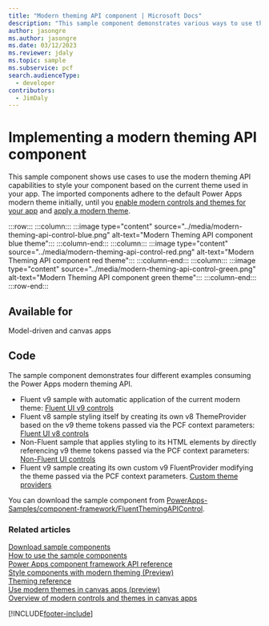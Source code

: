 ```yaml
---
title: "Modern theming API component | Microsoft Docs"
description: "This sample component demonstrates various ways to use the modern theming API capabilities to style your component."
author: jasongre
ms.author: jasongre
ms.date: 03/12/2023
ms.reviewer: jdaly
ms.topic: sample
ms.subservice: pcf
search.audienceType:
  - developer
contributors:
  - JimDaly
---
```


# Implementing a modern theming API component

This sample component shows use cases to use the modern theming API capabilities to style your component based on the current theme used in your app. The imported components adhere to the default Power Apps modern theme initially, until you [enable modern controls and themes for your app](../../../maker/canvas-apps/controls/modern-controls/overview-modern-controls.md#enable-modern-controls-and-themes-for-your-app) and [apply a modern theme](../../../maker/canvas-apps/controls/modern-controls/modern-theming.md#apply-modern-theme).

:::row:::
   :::column:::
      :::image type="content" source="../media/modern-theming-api-control-blue.png" alt-text="Modern Theming API component blue theme":::
   :::column-end:::
   :::column:::
      :::image type="content" source="../media/modern-theming-api-control-red.png" alt-text="Modern Theming API component red theme":::
   :::column-end:::
   :::column:::
      :::image type="content" source="../media/modern-theming-api-control-green.png" alt-text="Modern Theming API component green theme":::
   :::column-end:::
:::row-end:::

## Available for

Model-driven and canvas apps

## Code

The sample component demonstrates four different examples consuming the Power Apps modern theming API.

- Fluent v9 sample with automatic application of the current modern theme: [Fluent UI v9 controls](../fluent-modern-theming.md#fluent-ui-v9-controls)
- Fluent v8 sample styling itself by creating its own v8 ThemeProvider based on the v9 theme tokens passed via the PCF context parameters: [Fluent UI v8 controls](../fluent-modern-theming.md#fluent-ui-v8-controls)
- Non-Fluent sample that applies styling to its HTML elements by directly referencing v9 theme tokens passed via the PCF context parameters: [Non-Fluent UI controls](../fluent-modern-theming.md#non-fluent-ui-controls)
- Fluent v9 sample creating its own custom v9 FluentProvider modifying the theme passed via the PCF context parameters. [Custom theme providers](../fluent-modern-theming.md#custom-theme-providers)

You can download the sample component from [PowerApps-Samples/component-framework/FluentThemingAPIControl](https://github.com/microsoft/PowerApps-Samples/tree/master/component-framework/FluentThemingAPIControl).

### Related articles

[Download sample components](https://github.com/microsoft/PowerApps-Samples/blob/master/component-framework/README.md)   
[How to use the sample components](../use-sample-components.md)   
[Power Apps component framework API reference](../reference/index.md)   
[Style components with modern theming (Preview)](../../component-framework/fluent-modern-theming.md)   
[Theming reference](../reference/theming.md)   
[Use modern themes in canvas apps (preview)](../../../maker/canvas-apps/controls/modern-controls/modern-theming.md)   
[Overview of modern controls and themes in canvas apps](../../../maker/canvas-apps/controls/modern-controls/overview-modern-controls.md)   

[!INCLUDE[footer-include](../../../includes/footer-banner.md)]

